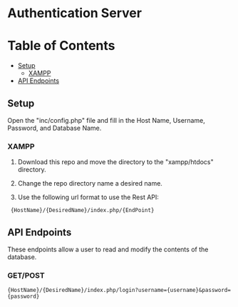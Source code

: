# Authentication Server

# Table of Contents
- [Setup](#setup)
    - [XAMPP](#xampp)
- [API Endpoints](#api-endpoints)

## Setup
Open the "inc/config.php" file and fill in the Host Name, Username, Password, and Database Name.

### XAMPP
1) Download this repo and move the directory to the "xampp/htdocs" directory.

2) Change the repo directory name a desired name. 

3) Use the following url format to use the Rest API:
```
 {HostName}/{DesiredName}/index.php/{EndPoint}
```

## API Endpoints

These endpoints allow a user to read and modify the contents of the database.


### GET/POST
`{HostName}/{DesiredName}/index.php/login?username={username}&password={password} `
